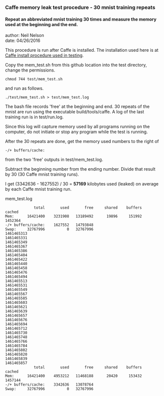   
### Caffe memory leak test procedure - 30 mnist training repeats

#### Repeat an abbreviated mnist training 30 times and measure the memory used at the beginning and the end. 
  
author: Neil Nelson  
date: 04/26/2016  

This procedure is run after Caffe is installed. The installation used here is at [Caffe install procedure used in testing](https://github.com/neilnelson/caffe_memory_test/blob/master/caffe_install.md).

Copy the mem_test.sh from this github location into the test directory, change the permissions.  
```
chmod 744 test/mem_test.sh  
```

and run as follows.  
```
./test/mem_test.sh > test/mem_test.log  
```
The bash file records 'free' at the beginning and end. 30 repeats of the mnist are run using the executable build/tools/caffe. A log of the last training run is in test/run.log.  
  
Since this log will capture memory used by all programs running on the computer, do not initiate or stop any program while the test is running.  
  
After the 30 repeats are done, get the memory used numbers to the right of

```
-/+ buffers/cache:
```

from the two 'free' outputs in test/mem_test.log.  
  
Subtract the beginning number from the ending number. Divide that result by 30 (30 Caffe mnist training runs).  
  
I get (3342636 - 1627552) / 30 = **57169** kilobytes used (leaked) on average by each Caffe mnist training run.  

mem_test.log
```
             total       used       free     shared    buffers     cached  
Mem:      16421400    3231908   13189492      19896     151992    1452364  
-/+ buffers/cache:    1627552   14793848  
Swap:     32767996          0   32767996  
1461465313  
1461465331  
1461465349  
1461465367  
1461465386  
1461465404  
1461465422  
1461465440  
1461465458  
1461465476  
1461465494  
1461465513  
1461465531  
1461465549  
1461465567  
1461465585  
1461465603  
1461465621  
1461465639  
1461465657  
1461465676  
1461465694  
1461465712  
1461465730  
1461465748  
1461465766  
1461465784  
1461465802  
1461465820  
1461465839  
1461465857  
             total       used       free     shared    buffers     cached  
Mem:      16421400    4953212   11468188      20420     153432    1457144  
-/+ buffers/cache:    3342636   13078764  
Swap:     32767996          0   32767996  
```
